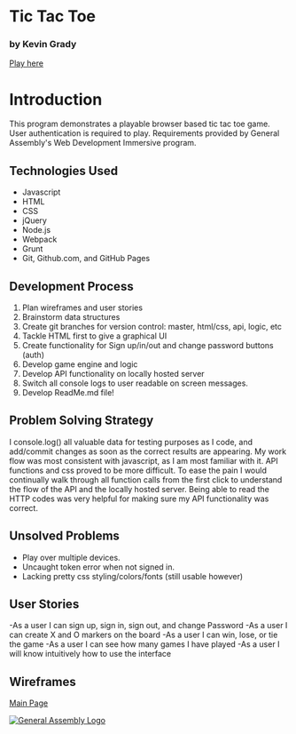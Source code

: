 # Tic Tac Toe
### by Kevin Grady
[Play here](https://kmg1434.github.io/tic-tac-toe-project)

# Introduction

This program demonstrates a playable browser based tic tac toe game. User
authentication is required to play. Requirements provided by General
Assembly's Web Development Immersive program.

## Technologies Used

- Javascript
- HTML
- CSS
- jQuery
- Node.js
- Webpack
- Grunt
- Git, Github.com, and GitHub Pages

## Development Process

1. Plan wireframes and user stories
2. Brainstorm data structures
3. Create git branches for version control: master, html/css, api, logic, etc
4. Tackle HTML first to give a graphical UI
5. Create functionality for Sign up/in/out and change password buttons (auth)
6. Develop game engine and logic
7. Develop API functionality on locally hosted server
8. Switch all console logs to user readable on screen messages.
9. Develop ReadMe.md file!

## Problem Solving Strategy

I console.log() all valuable data for testing purposes as I code, and add/commit
changes as soon as the correct results are appearing. My work flow was most
consistent with javascript, as I am most familiar with it. API functions and
css proved to be more difficult. To ease the pain I would continually walk
through all function calls from the first click to understand the flow of the
API and the locally hosted server. Being able to read the HTTP codes was very
helpful for making sure my API functionality was correct.

## Unsolved Problems

- Play over multiple devices.
- Uncaught token error when not signed in.
- Lacking pretty css styling/colors/fonts (still usable however)

## User Stories

-As a user I can sign up, sign in, sign out, and change Password
-As a user I can create X and O markers on the board
-As a user I can win, lose, or tie the game
-As a user I can see how many games I have played
-As a user I will know intuitively how to use the interface

## Wireframes

[Main Page](https://imgur.com/DRVsEtl)

[![General Assembly Logo](https://camo.githubusercontent.com/1a91b05b8f4d44b5bbfb83abac2b0996d8e26c92/687474703a2f2f692e696d6775722e636f6d2f6b6538555354712e706e67)](https://generalassemb.ly/education/web-development-immersive)
